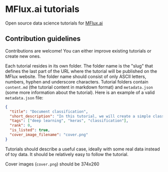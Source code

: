 # MFlux.ai tutorials

Open source data science tutorials for [MFlux.ai](https://www.mflux.ai/)

## Contribution guidelines

Contributions are welcome! You can either improve existing tutorials or create new ones.

Each tutorial resides in its own folder. The folder name is the "slug" that defines the last part of the URL where the tutorial will be published on the MFlux website. The folder name should consist of only ASCII letters, numbers, hyphen and underscore characters. Tutorial folders contain `content.md` (the tutorial content in markdown format) and `metadata.json` (some more information about the tutorial). Here is an example of a valid `metadata.json` file:

```json
{
  "title": "Document classification",
  "short_description": "In this tutorial, we will create a simple classifier model that can input video metadata and output a category prediction.",
  "tags": ["deep learning", "keras", "classification"],
  "rank": 0,
  "is_listed": true,
  "cover_image_filename": "cover.png"
}
```

Tutorials should describe a useful case, ideally with some real data instead of toy data. It should be relatively easy to follow the tutorial.

Cover images (`cover.png`) should be 374x260
